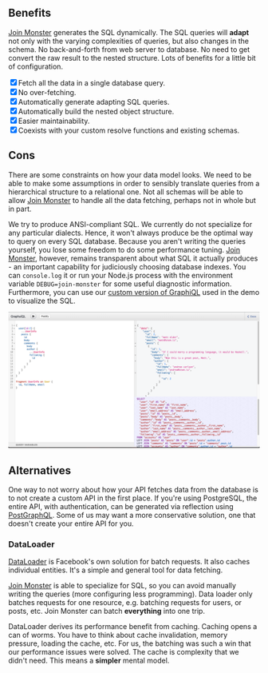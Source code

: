 ## Benefits

[Join Monster](https://github.com/stems/join-monster) generates the SQL dynamically. The SQL queries will **adapt** not only with the varying complexities of queries, but also changes in the schema. No back-and-forth from web server to database. No need to get convert the raw result to the nested structure. Lots of benefits for a little bit of configuration.


<input type="checkbox" checked>Fetch all the data in a single database query.<br>
<input type="checkbox" checked>No over-fetching.<br>
<input type="checkbox" checked>Automatically generate adapting SQL queries.<br>
<input type="checkbox" checked>Automatically build the nested object structure.<br>
<input type="checkbox" checked>Easier maintainability.<br>
<input type="checkbox" checked>Coexists with your custom resolve functions and existing schemas.<br>

## Cons

There are some constraints on how your data model looks. We need to be able to make some assumptions in order to sensibly translate queries from a hierarchical structure to a relational one. Not all schemas will be able to allow [Join Monster](https://github.com/stems/join-monster) to handle all the data fetching, perhaps not in whole but in part.

We try to produce ANSI-compliant SQL. We currently do not specialize for any particular dialects. Hence, it won't always produce be the optimal way to query on every SQL database. Because you aren't writing the queries yourself, you lose some freedom to do some performance tuning. [Join Monster](https://github.com/stems/join-monster), however, remains transparent about what SQL it actually produces - an important capability for judiciously choosing database indexes. You can `console.log` it or run your Node.js process with the environment variable `DEBUG=join-monster` for some useful diagnostic information. Furthermore, you can use our [custom version of GraphiQL](https://github.com/acarl005/graphsiql) used in the demo to visualize the SQL.

![graphsiql](img/graphsiql.png)


## Alternatives

One way to not worry about how your API fetches data from the database is to not create a custom API in the first place. If you're using PostgreSQL, the entire API, with authentication, can be generated via reflection using [PostGraphQL](https://github.com/calebmer/postgraphql). Some of us may want a more conservative solution, one that doesn't create your entire API for you.

### DataLoader

[DataLoader](https://github.com/facebook/dataloader) is Facebook's own solution for batch requests. It also caches individual entities. It's a simple and general tool for data fetching.

[Join Monster](https://github.com/stems/join-monster) is able to specialize for SQL, so you can avoid manually writing the queries (more configuring less programming). Data loader only batches requests for one resource, e.g. batching requests for users, or posts, etc. Join Monster can batch **everything** into one trip.

DataLoader derives its performance benefit from caching. Caching opens a can of worms. You have to think about cache invalidation, memory pressure, loading the cache, etc. For us, the batching was such a win that our performance issues were solved. The cache is complexity that we didn't need. This means a **simpler** mental model.
